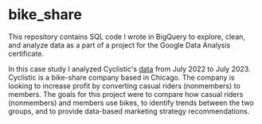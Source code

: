 # bike_share
This repository contains SQL code I wrote in BigQuery to explore, clean, and analyze data as a part of a project for the Google Data Analysis certificate.

In this case study I analyzed Cyclistic's [data](https://divvy-tripdata.s3.amazonaws.com/index.html) from July 2022 to July 2023. Cyclistic is a bike-share company based in Chicago. The company is looking to increase profit by converting casual riders (nonmembers) to members. The goals for this project were to compare how casual riders (nonmembers) and members use bikes, to identify trends between the two groups, and to provide data-based marketing strategy recommendations.
